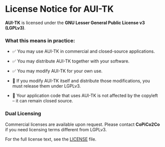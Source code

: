 # License Notice for AUI-TK

**AUI-TK** is licensed under the **GNU Lesser General Public License v3 (LGPLv3)**.

### What this means in practice:

- ✅ You may use AUI-TK in commercial and closed-source applications.
- ✅ You may distribute AUI-TK together with your software.
- ✅ You may modify AUI-TK for your own use.

- 🔄 If you modify AUI-TK itself and distribute those modifications, you must release them under LGPLv3.
- 🔄 Your application code that uses AUI-TK is not affected by the copyleft – it can remain closed source.

### Dual Licensing

Commercial licenses are available upon request.
Please contact **CoPiCo2Co** if you need licensing terms different from LGPLv3.

For the full license text, see the [LICENSE](./LICENSE) file.
